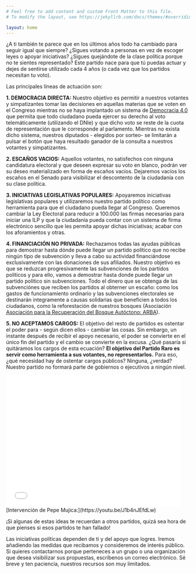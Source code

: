 ```yaml
---
# Feel free to add content and custom Front Matter to this file.
# To modify the layout, see https://jekyllrb.com/docs/themes/#overriding-theme-defaults

layout: home
---
```

¿A ti también te parece que en los últimos años todo ha cambiado para seguir igual que siempre? ¿Sigues votando a personas en vez de escoger leyes o apoyar iniciativas? ¿Sigues quejándote de la clase política porque no te sientes representado? Este partido nace para que tú puedas actuar y dejes de sentirse utilizado cada 4 años (o cada vez que los partidos necesitan tu voto).

Las principales líneas de actuación son:

**1.	DEMOCRACIA DIRECTA:** Nuestro objetivo es permitir a nuestros votantes y simpatizantes tomar las decisiones en aquellas materias que se voten en el Congreso mientras no se haya implantado un sistema de [Democracia 4.0 ](https://15mpedia.org/wiki/Democracia_4.0) que permita que todo ciudadano pueda ejercer su derecho al voto telemáticamente (utilizando el DNIe) y que dicho voto se reste de la cuota de representación que le corresponde al parlamento. Mientras no exista dicho sistema, nuestros diputados - elegidos por sorteo- se limitarán a pulsar el botón que haya resultado ganador de la consulta a nuestros votantes y simpatizantes.

**2.	ESCAÑOS VACIOS:** Aquellos votantes, no satisfechos con ninguna candidatura electoral y que deseen expresar su voto en blanco, podrán ver su deseo materializado en forma de escaños vacíos. Dejaremos vacíos los escaños en el Senado para visibilizar el descontento de la ciudadanía con su clase política.

**3.	INICIATIVAS LEGISLATIVAS POPULARES:** Apoyaremos iniciativas legislativas populares y utilizaremos nuestro partido político como herramienta para que el ciudadano pueda llegar al Congreso. Queremos cambiar la Ley Electoral para reducir a 100.000 las firmas necesarias para iniciar una ILP y que la ciudadanía pueda contar con un sistema de firma electrónico sencillo que les permita apoyar dichas iniciativas; acabar con los aforamientos y otras.

**4.	FINANCIACIÓN NO PRIVADA:** Rechazamos todas las ayudas públicas para demostrar hasta dónde puede llegar un partido político que no recibe ningún tipo de subvención y lleva a cabo su actividad financiándose exclusivamente con las donaciones de sus afiliados. Nuestro objetivo es que se reduzcan progresivamente las subvenciones de los partidos políticos y para ello, vamos a demostrar hasta donde puede llegar un partido político sin subvenciones. Todo el dinero que se obtenga de las subvenciónes que reciben los partidos al obterner un escaño: como los gastos de funcionamiento ordinario y las subvenciones electorales se destinarán integramente a causas solidarias que beneficien a todos los ciudadanos, como la reforestación de nuestros bosques (Asociación [Asociación para la Recuperación del Bosque Autóctono: ARBA](https://arba-s.org/)).

**5.  NO ACEPTAMOS CARGOS:** El objetivo del resto de partidos es ostentar el poder para - según dicen ellos - cambiar las cosas. Sin embargo, un instante después de recibir el apoyo necesario, el poder se convierte en el único fin del partido y el cambio se convierte en la excusa. ¿Qué pasaría si quitáramos los cargos de esta ecuación? **El objetivo del Partido Raro es servir como herramienta a sus votantes, no representarlos.** Para eso, ¿qué necesidad hay de ostentar cargos públicos? Ninguna, ¿verdad? Nuestro partido no formará parte de gobiernos o ejecutivos a ningún nivel.

<iframe width="480" height="360" src="//www.youtube.com/embed/J1b4nJEfdLw" frameborder="0" allowfullscreen="allowfullscreen"></iframe>
[Intervención de Pepe Mujica:](https://youtu.be/J1b4nJEfdLw)

¡Si algunas de estas ideas te recuerdan a otros partidos, quizá sea hora de que pienses si esos partidos te han fallado!

Las iniciativas políticas dependen de ti y del apoyo que logres. Iremos añadiendo las medidas que recibamos y consideremos de interés público. Si quieres contactarnos porque perteneces a un grupo o una organización que desea visibilizar sus propuestas, escríbenos un correo electrónico. Sé breve y ten paciencia, nuestros recursos son muy limitados.

